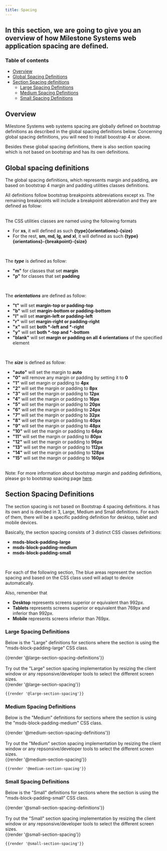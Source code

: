```yaml
---
title: Spacing
---
```


## In this section, we are going to give you an overview of how Milestone Systems web application spacing are defined.

### Table of contents
<div class="row">    
    <div class="col-md-6">
      <ul class="document__unordered-list">
        <li class="document__unordered-list-item"><a class="msds-link" href="#overview">Overview</a></li>
        <li class="document__unordered-list-item">     
          <a class="msds-link" href="#global-spacing-definitions">Global Spacing Definitions</a>
        </li>
        <li class="document__unordered-list-item">
          <a class="msds-link" href="#section-spacing-definitions">Section Spacing definitions</a>    
          <ul class="document__unordered-list">                   
            <li class="document__unordered-list-item">
              <a class="msds-link" href="#large-spacing-definitions">Large Spacing Definitions</a>
            </li>  
            <li class="document__unordered-list-item">
              <a class="msds-link" href="#medium-spacing-definitions">Medium Spacing Definitions</a>
            </li>
            <li class="document__unordered-list-item">
              <a class="msds-link" href="#small-spacing-definitions">Small Spacing Definitions</a>
            </li>
          </ul>     
        </li>               
      </ul>     
    </div>
</div>

## Overview 
Milestone Systems web systems spacing are globally defined on bootstrap definitions as described in the global spacing definitions below. Concerning  global spacing definitions, you will need to install boostrap 4 or above.

Besides these global spacing definitions, there is also section spacing which is not based on bootstrap and has its own definitions.

## Global spacing definitions 

The global spacing definitions, which represents margin and padding, are based on bootstrap 4 margin and padding utilities classes definitions.

All definitions follow bootstrap breakpoints abbreviations except xs. The remaining breakpoints will include a breakpoint abbreviation and they are defined as follow:
</br></br>
<p>The CSS utilities classes are named using the following formats</p>
<ul>
  <li>For <strong class="msds-text-clear-blue">xs</strong>, it will defined as such <strong>{type}{orientations}-{size}</strong></li>
  <li>For the rest, <strong class="msds-text-clear-blue">sm, md, lg, and xl</strong>, it will defined as such  <strong>{type}{orientations}-{breakpoint}-{size}</strong></li>
</ul>
</br>
<p>The <strong><i>type</i></strong> is defined as follow:</p>
<ul>
  <li><strong class="msds-text-clear-blue">"m"</strong> for classes that set <strong>margin</strong></li>
  <li><strong class="msds-text-clear-blue">"p"</strong> for classes that set <strong>padding</strong></li>
</ul>
</br>
<p>The <strong><i>orientations</i></strong> are defined as follow:</p>
<ul>
  <li><strong class="msds-text-clear-blue">"t"</strong> will set <strong>margin-top or padding-top</strong></li>
  <li><strong class="msds-text-clear-blue">"b"</strong> will set <strong>margin-bottom or padding-bottom</strong></li>
  <li><strong class="msds-text-clear-blue">"l"</strong> will set <strong>margin-left or padding-left</strong></li>
  <li><strong class="msds-text-clear-blue">"r"</strong> will set <strong>margin-right or padding-right</strong></li>
  <li><strong class="msds-text-clear-blue">"x"</strong> will set <strong>both *-left and *-right</strong></li>
  <li><strong class="msds-text-clear-blue">"y"</strong> will set <strong>both *-top and *-bottom</strong></li>
  <li><strong class="msds-text-clear-blue">"blank"</strong> will set <strong>margin or padding on all 4 orientations</strong> of the specified element</li>  
</ul>
</br>
<p>The <strong><i>size</i></strong> is defined as follow:</p>
<ul>
  <li><strong class="msds-text-clear-blue">"auto"</strong> will set the margin to <strong>auto</strong></li>
  <li><strong class="msds-text-clear-blue">"0"</strong> will remove any margin or padding by setting it to <strong>0</strong></li>
  <li><strong class="msds-text-clear-blue">"1"</strong> will set margin or padding to <strong>4px</strong></li>
  <li><strong class="msds-text-clear-blue">"2"</strong> will set the margin or padding to <strong>8px</strong></li>
  <li><strong class="msds-text-clear-blue">"3"</strong> will set the margin or padding to <strong>12px</strong></li>
  <li><strong class="msds-text-clear-blue">"4"</strong> will set the margin or padding to <strong>16px</strong></li>
  <li><strong class="msds-text-clear-blue">"5"</strong> will set the margin or padding to <strong>20px</strong></li>
  <li><strong class="msds-text-clear-blue">"6"</strong> will set the margin or padding to <strong>24px</strong></li>
  <li><strong class="msds-text-clear-blue">"7"</strong> will set the margin or padding to <strong>32px</strong></li>
  <li><strong class="msds-text-clear-blue">"8"</strong> will set the margin or padding to <strong>40px</strong></li>
  <li><strong class="msds-text-clear-blue">"9"</strong> will set the margin or padding to <strong>48px</strong></li>
  <li><strong class="msds-text-clear-blue">"10"</strong> will set the margin or padding to <strong>64px</strong></li>
  <li><strong class="msds-text-clear-blue">"11"</strong> will set the margin or padding to <strong>80px</strong></li>
  <li><strong class="msds-text-clear-blue">"12"</strong> will set the margin or padding to <strong>96px</strong></li>
  <li><strong class="msds-text-clear-blue">"13"</strong> will set the margin or padding to <strong>112px</strong></li>
  <li><strong class="msds-text-clear-blue">"14"</strong> will set the margin or padding to <strong>128px</strong></li>
  <li><strong class="msds-text-clear-blue">"15"</strong> will set the margin or padding to <strong>160px</strong></li>  
</ul>
</br>
Note: For more information about bootstrap margin and padding definitions, please go to bootstrap spacing page <a href="https://getbootstrap.com/docs/4.0/utilities/spacing/" target="_blank">here</a>. 

## Section Spacing Definitions
The section spacing is not based on Bootstrap 4 spacing definitions. it has its own and is devided in 3, Large, Medium and Small definitions. For each of them, there will be a specific padding definition for desktop, tablet and mobile devices.

Basically, the section spacing consists of 3 distinct CSS classes definitions:
<ul>
  <li><strong class="msds-text-clear-blue">msds-block-padding-large</strong></li>
  <li><strong class="msds-text-clear-blue">msds-block-padding-medium</strong></li>
  <li><strong class="msds-text-clear-blue">msds-block-padding-small</strong></li>
</ul>
</br>
<p>For each of the following section, The blue areas represent the section spacing and based on the CSS class used will adapt to device automatically.</p>

Also, remember that 
<ul>
  <li><strong>Desktop</strong> represents screens superior or equivalent than 992px.</li>
  <li><strong>Tablets</strong> represents screens superior or equivalent than 769px and inferior than 992px.</li>
  <li><strong>Mobile</strong> represents screens inferior than 769px.</li>
</ul>
 

### Large Spacing Definitions
Below is the "Large" definitions for sections where the section is using the "msds-block-padding-large" CSS class. 

<div class="element-preview">
  <div class="element-preview__inner">{{render '@large-section-spacing-definitions'}}</div>
</div>

</br>
Try out the "Large" section spacing implementation by resizing the client window or any repsonsive/developer tools to select the different screen sizes.

<div class="element-preview">
  <div class="element-preview__inner">{{render '@large-section-spacing'}}</div>
</div>

```html
{{render '@large-section-spacing'}}
```

### Medium Spacing Definitions
Below is the "Medium" definitions for sections where the section is using the "msds-block-padding-medium" CSS class.

<div class="element-preview">
  <div class="element-preview__inner">{{render '@medium-section-spacing-definitions'}}</div>
</div>

</br>
Try out the "Medium" section spacing implementation by resizing the client window or any repsonsive/developer tools to select the different screen sizes.

<div class="element-preview">
  <div class="element-preview__inner">{{render '@medium-section-spacing'}}</div>
</div>

```html
{{render '@medium-section-spacing'}}
```

### Small Spacing Definitions
Below is the "Small" definitions for sections where the section is using the "msds-block-padding-small" CSS class.

<div class="element-preview">
  <div class="element-preview__inner">{{render '@small-section-spacing-definitions'}}</div>
</div>

</br>
Try out the "Small" section spacing implementation by resizing the client window or any repsonsive/developer tools to select the different screen sizes.

<div class="element-preview">
  <div class="element-preview__inner">{{render '@small-section-spacing'}}</div>
</div>

```html
{{render '@small-section-spacing'}}
```
